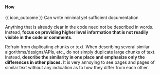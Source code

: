 <div id="title">

#### How

</div>

<span id="prereqs"></span>

<span id="outcomes">{{ icon_outcome }} Can write minimal yet sufficient documentation</span>

<div id="body">

Anything that is already clear in the code need not be described in words. Instead, **focus on providing higher level information that is not readily visible in the code or comments**.

Refrain from duplicating chunks or text. When describing several similar algorithms/designs/APIs, etc., do not simply duplicate large chunks of text. Instead, **describe the similarity in one place and emphasize only the differences in other places.** It is very annoying to see pages and pages of similar text without any indication as to how they differ from each other.

</div>

<div id="extras">
</div>